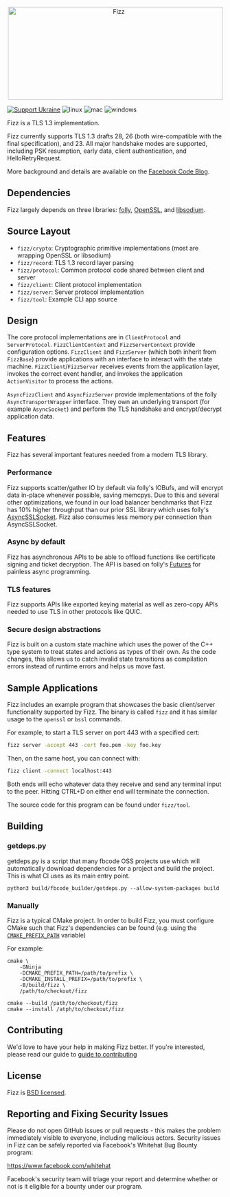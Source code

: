 <p align="center">
  <img width="500" height="216" alt="Fizz" src="logo2x.png">
</p>

[![Support Ukraine](https://img.shields.io/badge/Support-Ukraine-FFD500?style=flat&labelColor=005BBB)](https://opensource.fb.com/support-ukraine)
![linux](https://github.com/facebookincubator/fizz/workflows/linux/badge.svg?branch=main)
![mac](https://github.com/facebookincubator/fizz/workflows/mac/badge.svg?branch=main)
![windows](https://github.com/facebookincubator/fizz/workflows/windows/badge.svg?branch=main)

Fizz is a TLS 1.3 implementation.

Fizz currently supports TLS 1.3 drafts 28, 26 (both wire-compatible with the
final specification), and 23. All major handshake modes are supported, including
PSK resumption, early data, client authentication, and HelloRetryRequest.

More background and details are available on the
[Facebook Code Blog](https://engineering.fb.com/2018/08/06/security/fizz/).

## Dependencies

Fizz largely depends on three libraries: [folly](https://www.github.com/facebook/folly),
[OpenSSL](https://www.openssl.org/), and [libsodium](https://github.com/jedisct1/libsodium).

## Source Layout
- `fizz/crypto`:   Cryptographic primitive implementations (most are wrapping
                   OpenSSL or libsodium)
- `fizz/record`:   TLS 1.3 record layer parsing
- `fizz/protocol`: Common protocol code shared between client and server
- `fizz/client`:   Client protocol implementation
- `fizz/server`:   Server protocol implementation
- `fizz/tool`:     Example CLI app source

## Design

The core protocol implementations are in `ClientProtocol` and `ServerProtocol`.
`FizzClientContext` and `FizzServerContext` provide configuration options.
`FizzClient` and `FizzServer` (which both inherit from `FizzBase`) provide
applications with an interface to interact with the state machine.
`FizzClient`/`FizzServer` receives events from the application layer, invokes the
correct event handler, and invokes the application `ActionVisitor` to process the
actions.

`AsyncFizzClient` and `AsyncFizzServer` provide implementations of the folly
`AsyncTransportWrapper` interface. They own an underlying transport (for example
`AsyncSocket`) and perform the TLS handshake and encrypt/decrypt application
data.

## Features

Fizz has several important features needed from a modern TLS library.

### Performance

Fizz supports scatter/gather IO by default via folly's IOBufs, and will encrypt
data in-place whenever possible, saving memcpys. Due to this and several
other optimizations, we found in our load balancer benchmarks that Fizz has 10%
higher throughput than our prior SSL library which uses folly's
[AsyncSSLSocket](https://github.com/facebook/folly/blob/master/folly/io/async/AsyncSSLSocket.h).
Fizz also consumes less memory per connection than AsyncSSLSocket.

### Async by default

Fizz has asynchronous APIs to be able to offload functions like certificate
signing and ticket decryption. The API is based on folly's
[Futures](https://github.com/facebook/folly/tree/master/folly/futures) for painless
async programming.

### TLS features

Fizz supports APIs like exported keying material as well as zero-copy APIs
needed to use TLS in other protocols like QUIC.

### Secure design abstractions

Fizz is built on a custom state machine which uses the power of the C++ type system
to treat states and actions as types of their own. As the code changes, this allows us
to catch invalid state transitions as compilation errors instead of runtime errors and
helps us move fast.

## Sample Applications

Fizz includes an example program that showcases the basic client/server functionality
supported by Fizz. The binary is called `fizz` and it has similar usage to the
`openssl` or `bssl` commands.

For example, to start a TLS server on port 443 with a specified cert:
```sh
fizz server -accept 443 -cert foo.pem -key foo.key
```

Then, on the same host, you can connect with:

```sh
fizz client -connect localhost:443
```

Both ends will echo whatever data they receive and send any terminal input to the
peer. Hitting CTRL+D on either end will terminate the connection.

The source code for this program can be found under `fizz/tool`.

## Building

### getdeps.py

getdeps.py is a script that many fbcode OSS projects use which will
automatically download dependencies for a project and build the project. This is
what CI uses as its main entry point.

```
python3 build/fbcode_builder/getdeps.py --allow-system-packages build
```

### Manually
Fizz is a typical CMake project. In order to build Fizz, you must configure
CMake such that Fizz's dependencies can be found (e.g. using the [`CMAKE_PREFIX_PATH`](https://cmake.org/cmake/help/latest/variable/CMAKE_PREFIX_PATH.html) variable)

For example:

```
cmake \
    -GNinja
    -DCMAKE_PREFIX_PATH=/path/to/prefix \
    -DCMAKE_INSTALL_PREFIX=/path/to/prefix \
    -B/build/fizz \
    /path/to/checkout/fizz

cmake --build /path/to/checkout/fizz
cmake --install /atph/to/checkout/fizz
```

## Contributing

We'd love to have your help in making Fizz better. If you're interested, please
read our guide to [guide to contributing](CONTRIBUTING.md)

## License
Fizz is [BSD licensed](LICENSE).

## Reporting and Fixing Security Issues

Please do not open GitHub issues or pull requests - this makes the problem
immediately visible to everyone, including malicious actors. Security issues in
Fizz can be safely reported via Facebook's Whitehat Bug Bounty program:

https://www.facebook.com/whitehat

Facebook's security team will triage your report and determine whether or not is
it eligible for a bounty under our program.
